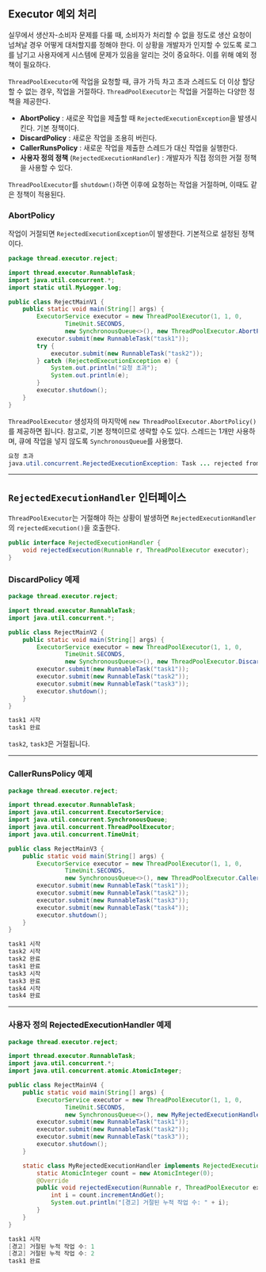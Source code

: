 ## Executor 예외 처리
실무에서 생산자-소비자 문제를 다룰 때, 소비자가 처리할 수 없을 정도로 생산 요청이 넘쳐날 경우 어떻게 대처할지를 정해야 한다. 이 상황을 개발자가 인지할 수 있도록 로그를 남기고 사용자에게 시스템에 문제가 있음을 알리는 것이 중요하다. 이를 위해 예외 정책이 필요하다.

`ThreadPoolExecutor`에 작업을 요청할 때, 큐가 가득 차고 초과 스레드도 더 이상 할당할 수 없는 경우, 작업을 거절하다. `ThreadPoolExecutor`는 작업을 거절하는 다양한 정책을 제공한다.

- **AbortPolicy** : 새로운 작업을 제출할 때 `RejectedExecutionException`을 발생시킨다. 기본 정책이다.
- **DiscardPolicy** :  새로운 작업을 조용히 버린다.
- **CallerRunsPolicy** : 새로운 작업을 제출한 스레드가 대신 작업을 실행한다.
- **사용자 정의 정책** (`RejectedExecutionHandler`) : 개발자가 직접 정의한 거절 정책을 사용할 수 있다.

`ThreadPoolExecutor`를 `shutdown()`하면 이후에 요청하는 작업을 거절하며, 이때도 같은 정책이 적용된다.

### AbortPolicy
작업이 거절되면 `RejectedExecutionException`이 발생한다. 기본적으로 설정된 정책이다.
```java
package thread.executor.reject;

import thread.executor.RunnableTask;
import java.util.concurrent.*;
import static util.MyLogger.log;

public class RejectMainV1 {
    public static void main(String[] args) {
        ExecutorService executor = new ThreadPoolExecutor(1, 1, 0,
                TimeUnit.SECONDS,
                new SynchronousQueue<>(), new ThreadPoolExecutor.AbortPolicy());
        executor.submit(new RunnableTask("task1"));
        try {
            executor.submit(new RunnableTask("task2"));
        } catch (RejectedExecutionException e) {
            System.out.println("요청 초과");
            System.out.println(e);
        }
        executor.shutdown();
    }
}

```
`ThreadPoolExecutor` 생성자의 마지막에 `new ThreadPoolExecutor.AbortPolicy()`를 제공하면 됩니다. 참고로, 기본 정책이므로 생략할 수도 있다. 스레드는 1개만 사용하며, 큐에 작업을 넣지 않도록 `SynchronousQueue`를 사용했다.

```java
요청 초과
java.util.concurrent.RejectedExecutionException: Task ... rejected from ...

```
---
## `RejectedExecutionHandler` 인터페이스
`ThreadPoolExecutor`는 거절해야 하는 상황이 발생하면 `RejectedExecutionHandler`의 `rejectedExecution()`을 호출한다.
```java
public interface RejectedExecutionHandler {
    void rejectedExecution(Runnable r, ThreadPoolExecutor executor);
}
```
### DiscardPolicy 예제
```java
package thread.executor.reject;

import thread.executor.RunnableTask;
import java.util.concurrent.*;

public class RejectMainV2 {
    public static void main(String[] args) {
        ExecutorService executor = new ThreadPoolExecutor(1, 1, 0,
                TimeUnit.SECONDS,
                new SynchronousQueue<>(), new ThreadPoolExecutor.DiscardPolicy());
        executor.submit(new RunnableTask("task1"));
        executor.submit(new RunnableTask("task2"));
        executor.submit(new RunnableTask("task3"));
        executor.shutdown();
    }
}
```

```java
task1 시작
task1 완료
```
`task2`, `task3`은 거절됩니다.

---
### CallerRunsPolicy 예제
```java
package thread.executor.reject;

import thread.executor.RunnableTask;
import java.util.concurrent.ExecutorService;
import java.util.concurrent.SynchronousQueue;
import java.util.concurrent.ThreadPoolExecutor;
import java.util.concurrent.TimeUnit;

public class RejectMainV3 {
    public static void main(String[] args) {
        ExecutorService executor = new ThreadPoolExecutor(1, 1, 0,
                TimeUnit.SECONDS,
                new SynchronousQueue<>(), new ThreadPoolExecutor.CallerRunsPolicy());
        executor.submit(new RunnableTask("task1"));
        executor.submit(new RunnableTask("task2"));
        executor.submit(new RunnableTask("task3"));
        executor.submit(new RunnableTask("task4"));
        executor.shutdown();
    }
}
```

```java
task1 시작
task2 시작
task2 완료
task1 완료
task3 시작
task3 완료
task4 시작
task4 완료
```
---
### 사용자 정의 RejectedExecutionHandler 예제
```java
package thread.executor.reject;

import thread.executor.RunnableTask;
import java.util.concurrent.*;
import java.util.concurrent.atomic.AtomicInteger;

public class RejectMainV4 {
    public static void main(String[] args) {
        ExecutorService executor = new ThreadPoolExecutor(1, 1, 0,
                TimeUnit.SECONDS,
                new SynchronousQueue<>(), new MyRejectedExecutionHandler());
        executor.submit(new RunnableTask("task1"));
        executor.submit(new RunnableTask("task2"));
        executor.submit(new RunnableTask("task3"));
        executor.shutdown();
    }

    static class MyRejectedExecutionHandler implements RejectedExecutionHandler {
        static AtomicInteger count = new AtomicInteger(0);
        @Override
        public void rejectedExecution(Runnable r, ThreadPoolExecutor executor) {
            int i = count.incrementAndGet();
            System.out.println("[경고] 거절된 누적 작업 수: " + i);
        }
    }
}
```

```java
task1 시작
[경고] 거절된 누적 작업 수: 1
[경고] 거절된 누적 작업 수: 2
task1 완료
```

